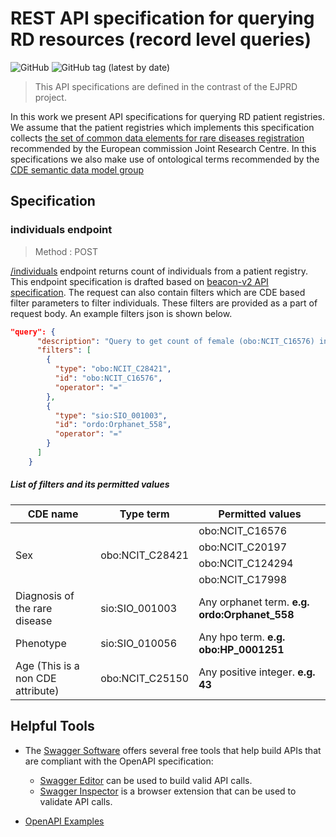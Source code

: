 # REST API specification for querying RD resources (record level queries)
![GitHub](https://img.shields.io/github/license/ejp-rd-vp/vp-api-specs)
![GitHub tag (latest by date)](https://img.shields.io/github/v/tag/vp-api-specs)

> This API specifications are defined in the contrast of the EJPRD project.

In this work we present API specifications for querying RD patient registries. We assume that the patient registries which implements this specification collects   [the set of common data elements for rare diseases registration](https://eu-rd-platform.jrc.ec.europa.eu/sites/default/files/CDS/EU_RD_Platform_CDS_Final.pdf) recommended by the European commission Joint Research Centre. In this specifications we also make use of ontological terms recommended by the [CDE semantic data model group](https://github.com/ejp-rd-vp/CDE-semantic-model)

## Specification
### individuals endpoint
> Method : POST

[/individuals](https://github.com/ejp-rd-vp/vp-api-specs/blob/main/individuals_api.yml) endpoint returns count of individuals from a patient registry. This endpoint specification is drafted based on [beacon-v2 API specification](https://github.com/ga4gh-beacon/beacon-v2). The request can also contain filters which are CDE based filter parameters to filter individuals. These filters are provided as a part of request body. An example filters json is shown below.

```JSON
"query": {
      "description": "Query to get count of female (obo:NCIT_C16576) individuals with diagnostic opinion (sio:SIO_001003)  marfan syndrome (ordo:Orphanet_558)",
      "filters": [
        {
          "type": "obo:NCIT_C28421",
          "id": "obo:NCIT_C16576",
          "operator": "="
        },
        {
          "type": "sio:SIO_001003",
          "id": "ordo:Orphanet_558",
          "operator": "="
        }
      ]
    }
```   

##### List of filters and its permitted values
<table>
<thead>
  <tr>
    <th>CDE name</th>
    <th>Type term</th>
    <th>Permitted values</th>
  </tr>
</thead>
<tbody>
  <tr>
    <td rowspan="4">Sex</td>
    <td rowspan="4">obo:NCIT_C28421</td>
    <td>obo:NCIT_C16576</td>
  </tr>
  <tr>
    <td>obo:NCIT_C20197</td>
  </tr>
  <tr>
    <td>obo:NCIT_C124294</td>
  </tr>
  <tr>
    <td>obo:NCIT_C17998</td>
  </tr>
  <tr>
    <td>Diagnosis of the rare<br>disease</td>
    <td>sio:SIO_001003</td>
    <td>Any orphanet term. <b>e.g. ordo:Orphanet_558</b></td>
  </tr>
  <tr>
    <td>Phenotype</td>
    <td>sio:SIO_010056</td>
    <td>Any hpo term. <b>e.g. obo:HP_0001251</b></td>
  </tr>
  <tr>
    <td>Age (This is a non CDE attribute)</td>
    <td>obo:NCIT_C25150</td>
    <td>Any positive integer. <b>e.g. 43</b></td>
  </tr>
</tbody>
</table>

## Helpful Tools

- The [Swagger Software](https://swagger.io "https://swagger.io") offers several free tools that help build APIs that are compliant with the OpenAPI specification:

  - [Swagger Editor](https://swagger.io/tools/swagger-editor/ "https://swagger.io/tools/swagger-editor/") can be used to build valid API calls.
  - [Swagger Inspector](https://inspector.swagger.io/builder "https://inspector.swagger.io/builder") is a browser extension that can be used to validate API calls.
  
- [OpenAPI Examples](https://github.com/OAI/OpenAPI-Specification/tree/master/examples "https://github.com/OAI/OpenAPI-Specification/tree/master/examples")

